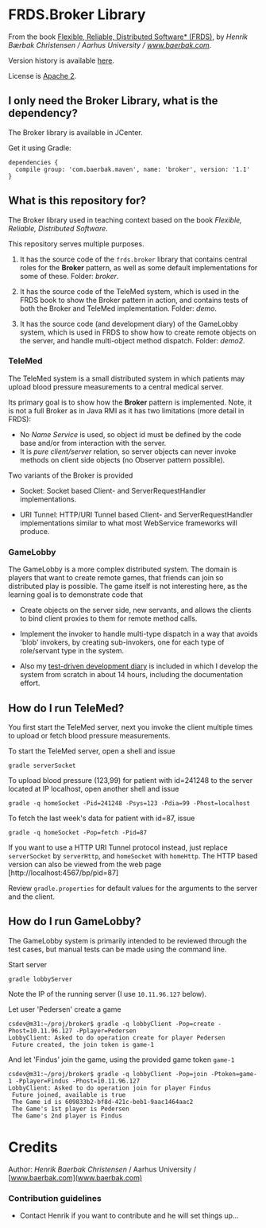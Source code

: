 FRDS.Broker Library
==============

From the
book
[Flexible, Reliable, Distributed Software* (FRDS)](https://leanpub.com/frds),
by *Henrik Bærbak Christensen / Aarhus University / www.baerbak.com*.

Version history is available [here](version.md).

License is [Apache 2](LICENSE).

I only need the Broker Library, what is the dependency?
-----

The Broker library is available in JCenter. 

Get it using Gradle:

    dependencies {
      compile group: 'com.baerbak.maven', name: 'broker', version: '1.1'
    }

What is this repository for?
-----------

The Broker library used in teaching context based on
the book *Flexible, Reliable, Distributed Software*.

This repository serves multiple purposes.

  1. It has the source code of the `frds.broker` library that contains
       central roles for the **Broker** pattern, as well as some
       default implementations for some of these. Folder: *broker*. 
       
  2. It has the source code of the TeleMed system, which is used in
       the FRDS book to show the Broker pattern in action, and
       contains tests of both the Broker and TeleMed implementation.
       Folder: *demo*.
       
  3. It has the source code (and development diary) of the GameLobby
     system, which is used in FRDS to show how to create remote
     objects on the server, and handle multi-object method
     dispatch. Folder: *demo2*.
  
### TeleMed

The TeleMed system is a small distributed system in which patients
may upload blood pressure measurements to a central medical server.

Its primary goal is to show how the **Broker** pattern is
implemented. Note, it is not a full Broker as in Java RMI as it has
two limitations (more detail in FRDS):
  
  * No *Name Service* is used, so object id must be defined by the
     code base and/or from interaction with the server.
  * It is *pure client/server* relation, so server objects can never
     invoke methods on client side objects (no Observer pattern
     possible).

Two variants of the Broker is provided

  * Socket: Socket based Client- and ServerRequestHandler implementations.

  * URI Tunnel: HTTP/URI Tunnel based Client- and ServerRequestHandler
    implementations similar to what most WebService frameworks will
    produce.

### GameLobby

The GameLobby is a more complex distributed system. The domain is
players that want to create remote games, that friends can join so
distributed play is possible. The game itself is not interesting here,
as the learning goal is to demonstrate code that

  * Create objects on the server side, new servants, and allows the
    clients to bind client proxies to them for remote method calls.
    
  * Implement the invoker to handle multi-type dispatch in a way that
    avoids 'blob' invokers, by creating sub-invokers, one for each
    type of role/servant type in the system.
    
  * Also my [test-driven development diary](demo2/diary.md) is
    included in which I develop the system from scratch in about 14
    hours, including the documentation effort.

How do I run TeleMed?
---

You first start the TeleMed server, next you invoke the client
multiple times to upload or fetch blood pressure measurements.

To start the TeleMed server, open a shell and issue

    gradle serverSocket

To upload blood pressure (123,99) for patient with id=241248 to the
server located at IP localhost, open another shell and issue

    gradle -q homeSocket -Pid=241248 -Psys=123 -Pdia=99 -Phost=localhost

To fetch the last week's data for patient with id=87, issue

    gradle -q homeSocket -Pop=fetch -Pid=87
    
If you want to use a HTTP URI Tunnel protocol instead, just replace
`serverSocket` by `serverHttp`, and `homeSocket` with `homeHttp`. The
HTTP based version can also be viewed from the web page
[http://localhost:4567/bp/pid=87]
    
Review `gradle.properties` for default values for the arguments to the
server and the client.

How do I run GameLobby?
---

The GameLobby system is primarily intended to be reviewed through the
test cases, but manual tests can be made using the command line.

Start server

    gradle lobbyServer
    
Note the IP of the running server (I use `10.11.96.127` below).

Let user 'Pedersen' create a game

    csdev@m31:~/proj/broker$ gradle -q lobbyClient -Pop=create -Phost=10.11.96.127 -Pplayer=Pedersen
    LobbyClient: Asked to do operation create for player Pedersen
     Future created, the join token is game-1

And let 'Findus' join the game, using the provided game token `game-1`

    csdev@m31:~/proj/broker$ gradle -q lobbyClient -Pop=join -Ptoken=game-1 -Pplayer=Findus -Phost=10.11.96.127
    LobbyClient: Asked to do operation join for player Findus
     Future joined, available is true
     The Game id is 609833b2-bf8d-421c-beb1-9aac1464aac2
     The Game's 1st player is Pedersen
     The Game's 2nd player is Findus


Credits
===

  Author: *Henrik Baerbak Christensen* / Aarhus University /
    	  [www.baerbak.com](www.baerbak.com)


### Contribution guidelines ###

* Contact Henrik if you want to contribute and he will set things up...






